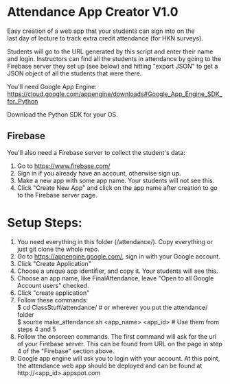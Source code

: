 Attendance App Creator V1.0  
===========================  
  
Easy creation of a web app that your students can sign into on the  
last day of lecture to track extra credit attendance (for HKN surveys). 

Students will go to the URL generated by this script and enter their name and login. Instructors can find all the students in attendance by going to the Firebase server they set up (see below) and hitting "export JSON" to get a JSON object of all the students that were there.  
  
You'll need Google App Engine:  
https://cloud.google.com/appengine/downloads#Google_App_Engine_SDK_for_Python  
  
Download the Python SDK for your OS.   

Firebase
--------
You'll also need a Firebase server to collect the student's data:  
1) Go to https://www.firebase.com/  
2) Sign in if you already have an account, otherwise sign up.  
3) Make a new app with some app name. Your students will not see this.  
4) Click "Create New App" and click on the app name after creation to go to the Firebase server page.  


Setup Steps:
============
1) You need everything in this folder (/attendance/). Copy everything or just git clone the whole repo.  
2) Go to https://appengine.google.com/, sign in with your Google account.  
3) Click "Create Application"  
4) Choose a unique app identifier, and copy it. Your students will see this.     
5) Choose an app name, like FinalAttendance, leave "Open to all Google Account users" checked.    
6) Click "create application"  
7) Follow these commands:  
$ cd ClassStuff/attendance/ # or wherever you put the attendance/ folder  
$ source make_attendance.sh <app_name> <app_id> # Use them from steps 4 and 5
8) Follow the onscreen commands. The first command will ask for the url of your Firebase server. This can be found from URL on the page in step 4 of the "Firebase" section above.  
9) Google app engine will ask you to login with your account. At this point, the attendance web app should be deployed and can be found at http://<app_id>.appspot.com
